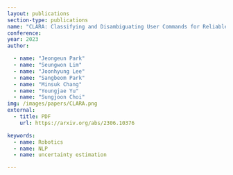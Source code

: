 ```yaml
---
layout: publications
section-type: publications
name: "CLARA: Classifying and Disambiguating User Commands for Reliable Interactive Robotic Agents"
conference: 
year: 2023
author:

  - name: "Jeongeun Park"
  - name: "Seungwon Lim"
  - name: "Joonhyung Lee"
  - name: "Sangbeom Park"
  - name: "Minsuk Chang"
  - name: "Youngjae Yu"
  - name: "Sungjoon Choi"
img: /images/papers/CLARA.png
external:
  - title: PDF
    url: https://arxiv.org/abs/2306.10376

keywords:
  - name: Robotics
  - name: NLP
  - name: uncertainty estimation

---
```

